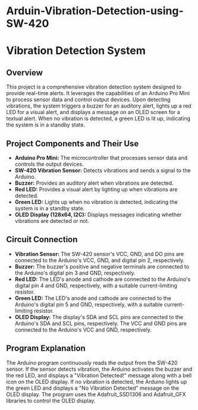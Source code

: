# Arduin-Vibration-Detection-using-SW-420
# Vibration Detection System

## Overview
This project is a comprehensive vibration detection system designed to provide real-time alerts. It leverages the capabilities of an Arduino Pro Mini to process sensor data and control output devices. Upon detecting vibrations, the system triggers a buzzer for an auditory alert, lights up a red LED for a visual alert, and displays a message on an OLED screen for a textual alert. When no vibration is detected, a green LED is lit up, indicating the system is in a standby state.

## Project Components and Their Use
- **Arduino Pro Mini:** The microcontroller that processes sensor data and controls the output devices.
- **SW-420 Vibration Sensor:** Detects vibrations and sends a signal to the Arduino.
- **Buzzer:** Provides an auditory alert when vibrations are detected.
- **Red LED:** Provides a visual alert by lighting up when vibrations are detected.
- **Green LED:** Lights up when no vibration is detected, indicating the system is in a standby state.
- **OLED Display (128x64, I2C):** Displays messages indicating whether vibrations are detected or not.

## Circuit Connection
- **Vibration Sensor:** The SW-420 sensor's VCC, GND, and DO pins are connected to the Arduino's VCC, GND, and digital pin 2, respectively.
- **Buzzer:** The buzzer's positive and negative terminals are connected to the Arduino's digital pin 3 and GND, respectively.
- **Red LED:** The LED's anode and cathode are connected to the Arduino's digital pin 4 and GND, respectively, with a suitable current-limiting resistor.
- **Green LED:** The LED's anode and cathode are connected to the Arduino's digital pin 5 and GND, respectively, with a suitable current-limiting resistor.
- **OLED Display:** The display's SDA and SCL pins are connected to the Arduino's SDA and SCL pins, respectively. The VCC and GND pins are connected to the Arduino's VCC and GND, respectively.

## Program Explanation
The Arduino program continuously reads the output from the SW-420 sensor. If the sensor detects vibration, the Arduino activates the buzzer and the red LED, and displays a "Vibration Detected!" message along with a bell icon on the OLED display. If no vibration is detected, the Arduino lights up the green LED and displays a "No Vibration Detected" message on the OLED display. The program uses the Adafruit_SSD1306 and Adafruit_GFX libraries to control the OLED display.
